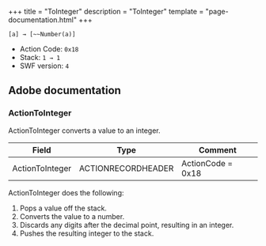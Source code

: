 +++
title = "ToInteger"
description = "ToInteger"
template = "page-documentation.html"
+++

```
[a] → [~~Number(a)]
```

- Action Code: `0x18`
- Stack: `1 → 1`
- SWF version: `4`

## Adobe documentation

### ActionToInteger

ActionToInteger converts a value to an integer.

| Field           | Type               | Comment           |
|-----------------|--------------------|-------------------|
| ActionToInteger | ACTIONRECORDHEADER | ActionCode = 0x18 |

ActionToInteger does the following:
1. Pops a value off the stack.
2. Converts the value to a number.
3. Discards any digits after the decimal point, resulting in an integer.
4. Pushes the resulting integer to the stack.
